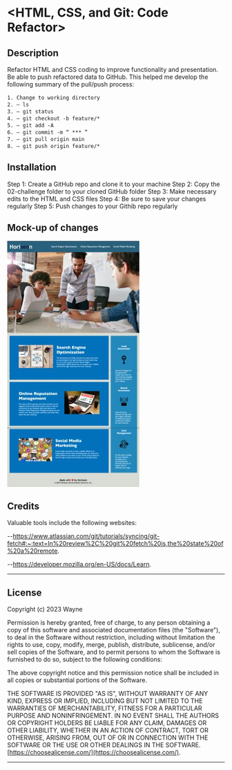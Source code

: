 # <HTML, CSS, and Git: Code Refactor>

## Description

Refactor HTML and CSS coding to improve functionality and presentation. Be able to push refactored data to GitHub. This helped me develop the following summary of the pull/push process:

    1. Change to working directory
    2. — ls
    3. — git status
    4. — git checkout -b feature/*
    5. — git add -A
    6. — git commit -m “ *** ”
    7. — git pull origin main
    8. — git push origin feature/*

## Installation

Step 1: Create a GitHub repo and clone it to your machine
Step 2: Copy the 02-challenge folder to your cloned GitHub folder
Step 3: Make necessary edits to the HTML and CSS files
Step 4: Be sure to save your changes regularly
Step 5: Push changes to your Githib repo regularly

## Mock-up of changes

![The Horiseon webpage includes a navigation bar, a header image, and cards with text and images at the bottom of the page.](./Assets/Mini-Project-1-Graphic.jpg)


## Credits

Valuable tools include the following websites:

--https://www.atlassian.com/git/tutorials/syncing/git-fetch#:~:text=In%20review%2C%20git%20fetch%20is,the%20state%20of%20a%20remote.

--https://developer.mozilla.org/en-US/docs/Learn.

---

## License

Copyright (c) 2023 Wayne

Permission is hereby granted, free of charge, to any person obtaining a copy
of this software and associated documentation files (the "Software"), to deal
in the Software without restriction, including without limitation the rights
to use, copy, modify, merge, publish, distribute, sublicense, and/or sell
copies of the Software, and to permit persons to whom the Software is
furnished to do so, subject to the following conditions:

The above copyright notice and this permission notice shall be included in all
copies or substantial portions of the Software.

THE SOFTWARE IS PROVIDED "AS IS", WITHOUT WARRANTY OF ANY KIND, EXPRESS OR
IMPLIED, INCLUDING BUT NOT LIMITED TO THE WARRANTIES OF MERCHANTABILITY,
FITNESS FOR A PARTICULAR PURPOSE AND NONINFRINGEMENT. IN NO EVENT SHALL THE
AUTHORS OR COPYRIGHT HOLDERS BE LIABLE FOR ANY CLAIM, DAMAGES OR OTHER
LIABILITY, WHETHER IN AN ACTION OF CONTRACT, TORT OR OTHERWISE, ARISING FROM,
OUT OF OR IN CONNECTION WITH THE SOFTWARE OR THE USE OR OTHER DEALINGS IN THE
SOFTWARE. [https://choosealicense.com/](https://choosealicense.com/).

---
